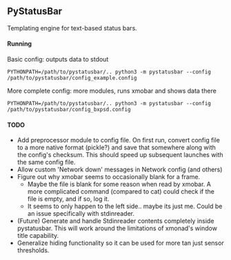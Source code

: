 ## PyStatusBar
Templating engine for text-based status bars. 


#### Running
Basic config: outputs data to stdout

    PYTHONPATH=/path/to/pystatusbar/.. python3 -m pystatusbar --config /path/to/pystatusbar/config_example.config

More complete config: more modules, runs xmobar and shows data there

    PYTHONPATH=/path/to/pystatusbar/.. python3 -m pystatusbar --config /path/to/pystatusbar/config_bxpsd.config


#### TODO
 - Add preprocessor module to config file. On first run, convert config file to a more
   native format (pickle?) and save that somewhere along with the config's checksum.
   This should speed up subsequent launches with the same config file.
 - Allow custom 'Network down' messages in Network config (and others)
 - Figure out why xmobar seems to occasionally blank for a frame.
   - Maybe the file is blank for some reason when read by xmobar. A more complicated
     command (compared to cat) could check if the file is empty, and if so, log it.
   - It seems to only happen to the left side.. maybe its just me. Could be an issue
     specifically with stdinreader.
 - (Future) Generate and handle Stdinreader contents completely inside pystatusbar. This
   will work around the limitations of xmonad's window title capability.
 - Generalize hiding functionality so it can be used for more tan just sensor thresholds.



